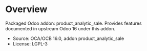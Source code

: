 # Overview

Packaged Odoo addon: product_analytic_sale. Provides features documented in upstream Odoo 16 under this addon.

- Source: OCA/OCB 16.0, addon product_analytic_sale
- License: LGPL-3
